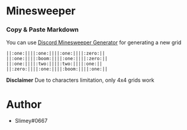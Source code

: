 # Minesweeper

### Copy & Paste Markdown

You can use [Discord Minesweeper Generator](https://jozsefsallai.github.io/discord-minesweeper-generator/) for generating a new grid

```
||:one:||||:one:||||:one:||||:zero:||
||:one:||||:boom:||||:one:||||:zero:||
||:one:||||:two:||||:two:||||:one:||
||:zero:||||:one:||||:boom:||||:one:||
```

**Disclaimer**
Due to characters limitation, only 4x4 grids work

# Author

- Slimey#0667
